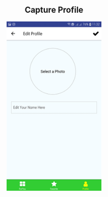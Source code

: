 <h2 align="center" >Capture Profile</h2>
<p align="center">
<img src="./img/7.EditProfile.jpg" width="250" align="center">
</p>